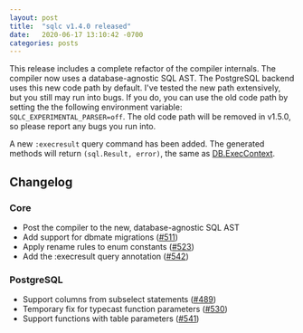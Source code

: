 ```yaml
---
layout: post
title:  "sqlc v1.4.0 released"
date:   2020-06-17 13:10:42 -0700
categories: posts
---
```


This release includes a complete refactor of the compiler internals. The compiler now uses a database-agnostic SQL AST. The PostgreSQL backend uses this new code path by default. I've tested the new path extensively, but you still may run into bugs. If you do, you can use the old code path by setting the the following environment variable: `SQLC_EXPERIMENTAL_PARSER=off`. The old code path will be removed in v1.5.0, so please report any bugs you run into.

A new `:execresult` query command has been added. The generated methods will return `(sql.Result, error)`, the same as [DB.ExecContext](https://golang.org/pkg/database/sql/#DB.ExecContext). 

## Changelog

### Core

- Post the compiler to the new, database-agnostic SQL AST
- Add support for dbmate migrations ([#511](https://github.com/kyleconroy/sqlc/pull/511))
- Apply rename rules to enum constants ([#523](https://github.com/kyleconroy/sqlc/pull/523))
- Add the :execresult query annotation ([#542](https://github.com/kyleconroy/sqlc/pull/542))

### PostgreSQL

- Support columns from subselect statements ([#489](https://github.com/kyleconroy/sqlc/pull/489))
- Temporary fix for typecast function parameters ([#530](https://github.com/kyleconroy/sqlc/pull/530))
- Support functions with table parameters ([#541](https://github.com/kyleconroy/sqlc/pull/541))
